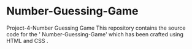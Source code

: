 # Number-Guessing-Game
Project-4-Number Guessing Game
This repository contains the source code for the ' Number-Guessing-Game'  which has been crafted using HTML and CSS .
